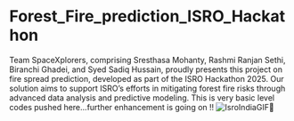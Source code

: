 # Forest_Fire_prediction_ISRO_Hackathon
Team SpaceXplorers, comprising Sresthasa Mohanty, Rashmi Ranjan Sethi, Biranchi Ghadei, and Syed Sadiq Hussain, proudly presents this project on fire spread prediction, developed as part of the ISRO Hackathon 2025. Our solution aims to support ISRO’s efforts in mitigating forest fire risks through advanced data analysis and predictive modeling.
This is very basic level codes pushed here...further enhancement is going on !! ![IsroIndiaGIF](https://github.com/user-attachments/assets/353448fe-dda7-491e-b6f4-d3478cab8db3)🎯

